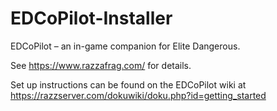 # EDCoPilot-Installer
EDCoPilot – an in-game companion for Elite Dangerous.

See https://www.razzafrag.com/ for details.

Set up instructions can be found on the EDCoPilot wiki at https://razzserver.com/dokuwiki/doku.php?id=getting_started
